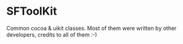 SFToolKit
=========

Common cocoa & uikit classes. Most of them were written by
other developers, credits to all of them :-)
